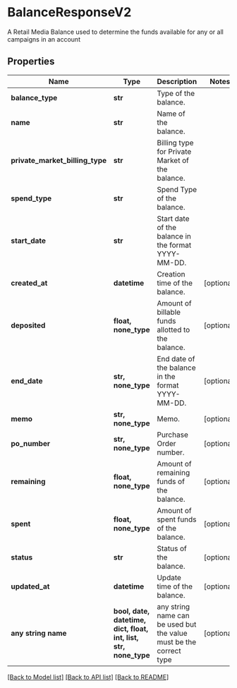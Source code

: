# BalanceResponseV2

A Retail Media Balance used to determine the funds available for any or all campaigns in an account

## Properties
Name | Type | Description | Notes
------------ | ------------- | ------------- | -------------
**balance_type** | **str** | Type of the balance. | 
**name** | **str** | Name of the balance. | 
**private_market_billing_type** | **str** | Billing type for Private Market of the balance. | 
**spend_type** | **str** | Spend Type of the balance. | 
**start_date** | **str** | Start date of the balance in the format YYYY-MM-DD. | 
**created_at** | **datetime** | Creation time of the balance. | [optional] 
**deposited** | **float, none_type** | Amount of billable funds allotted to the balance. | [optional] 
**end_date** | **str, none_type** | End date of the balance in the format YYYY-MM-DD. | [optional] 
**memo** | **str, none_type** | Memo. | [optional] 
**po_number** | **str, none_type** | Purchase Order number. | [optional] 
**remaining** | **float, none_type** | Amount of remaining funds of the balance. | [optional] 
**spent** | **float, none_type** | Amount of spent funds of the balance. | [optional] 
**status** | **str** | Status of the balance. | [optional] 
**updated_at** | **datetime** | Update time of the balance. | [optional] 
**any string name** | **bool, date, datetime, dict, float, int, list, str, none_type** | any string name can be used but the value must be the correct type | [optional]

[[Back to Model list]](../README.md#documentation-for-models) [[Back to API list]](../README.md#documentation-for-api-endpoints) [[Back to README]](../README.md)


